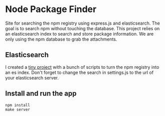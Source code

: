 # Node Package Finder

Site for searching the npm registry using express.js and elasticsearch. The goal is to search npm without touching the database. This project relies on an elasticsearch index to search and store package information. We are only using the npm database to grab the attachments.

## Elasticsearch

I created a [tiny project](https://github.com/Enome/npm-elasticsearch-index) with a bunch of scripts to turn the npm registry into an es index.  Don't forget to change the search in settings.js to the url of your elasticsearch server.

## Install and run the app

```shell
npm install
make server
```
